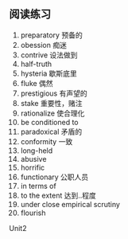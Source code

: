 ## 阅读练习

1. preparatory  预备的
2. obession  痴迷 
3. contrive  设法做到
4. half-truth  
5. hysteria  歇斯底里
6. fluke  偶然
7. prestigious  有声望的
8. stake  重要性，赌注
9. rationalize  使合理化
10. be conditioned to
11. paradoxical  矛盾的
12. conformity  一致
13. long-held
14. abusive
15. horrific
16. functionary 公职人员
17. in terms of
18. to the extent 达到..程度
19. under close empirical scrutiny
20. flourish

Unit2
